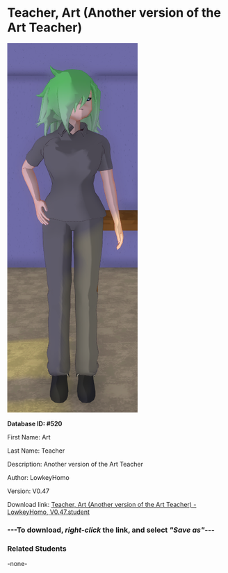 # Teacher, Art (Another version of the Art Teacher)

<img src="Files/Teacher, Art (Another version of the Art Teacher).png" title="Teacher, Art (Another version of the Art Teacher) - LowkeyHomo, V0.47">

**Database ID: #520**

First Name: Art

Last Name: Teacher

Description: Another version of the Art Teacher

Author: LowkeyHomo

Version: V0.47

Download link: <a href="https://raw.githubusercontent.com/Arbiter1223/Daigaku-Gurashi-Custom-Students/master/Students/Files/Teacher%2C%20Art%20(Another%20version%20of%20the%20Art%20Teacher)%20-%20LowkeyHomo%2C%20V0.47.student">Teacher, Art (Another version of the Art Teacher) - LowkeyHomo, V0.47.student</a>

### ---**To download, _right-click_ the link, and select _"Save as"_**---

### Related Students

-none-
